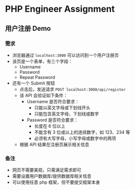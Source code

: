 # PHP Engineer Assignment

## 用户注册 Demo

### 需求

- 浏览器通过 `localhost:3000` 可以访问到一个用户注册页
- 该页是一个表单，有三个字段：
  - Username
  - Password
  - Repeat Password
- 还有一个 Submit 按钮
  - 点击后，发送请求 `POST localhost:3000/api/register`
  - 该 API 会验证如下条件：
    - Username 是否符合要求：
      - 只能以英文字母或下划线开头
      - 只能包含英文字母，下划线或数字
    - Password 是否符合要求：
      - 长度在 6 位以上
      - 不能含有 3 位或以上的连续数字，如 123、234 等
      - 必须有大写字母，小写字母或数字中的两项
  - 根据 API 结果在注册页展示相关信息
  
### 备注
  
- 网页不需要美观，只需满足需求即可
- 需要设置用户数据库/提供数据库相关信息
- 可以使用任意 php 框架，但不要提交框架本身
